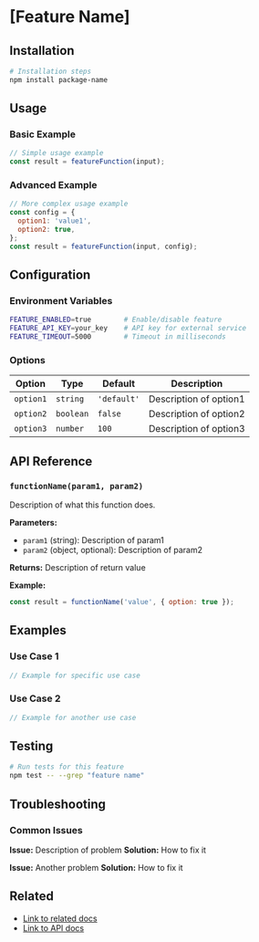 # [Feature Name]

<!-- Brief description of what this feature does -->

## Installation

```bash
# Installation steps
npm install package-name
```

## Usage

### Basic Example

```javascript
// Simple usage example
const result = featureFunction(input);
```

### Advanced Example

```javascript
// More complex usage example
const config = {
  option1: 'value1',
  option2: true,
};
const result = featureFunction(input, config);
```

## Configuration

### Environment Variables

```bash
FEATURE_ENABLED=true        # Enable/disable feature
FEATURE_API_KEY=your_key    # API key for external service
FEATURE_TIMEOUT=5000        # Timeout in milliseconds
```

### Options

| Option    | Type      | Default     | Description            |
| --------- | --------- | ----------- | ---------------------- |
| `option1` | `string`  | `'default'` | Description of option1 |
| `option2` | `boolean` | `false`     | Description of option2 |
| `option3` | `number`  | `100`       | Description of option3 |

## API Reference

### `functionName(param1, param2)`

Description of what this function does.

**Parameters:**

- `param1` (string): Description of param1
- `param2` (object, optional): Description of param2

**Returns:** Description of return value

**Example:**

```javascript
const result = functionName('value', { option: true });
```

## Examples

### Use Case 1

```javascript
// Example for specific use case
```

### Use Case 2

```javascript
// Example for another use case
```

## Testing

```bash
# Run tests for this feature
npm test -- --grep "feature name"
```

## Troubleshooting

### Common Issues

**Issue:** Description of problem **Solution:** How to fix it

**Issue:** Another problem **Solution:** How to fix it

## Related

- [Link to related docs](path/to/docs)
- [Link to API docs](path/to/api-docs)
